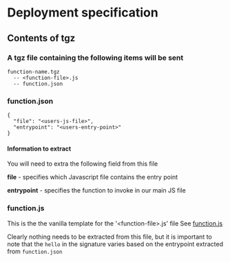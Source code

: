 # Deployment specification

## Contents of tgz
### A tgz file containing the following items will be sent

	function-name.tgz
	  -- <function-file>.js
      -- function.json


### function.json
	{
	  "file": "<users-js-file>",
	  "entrypoint": "<users-entry-point>"
	}
#### Information to extract
You will need to extra the following field from this file

**file** - specifies which Javascript file contains the entry point

**entrypoint** - specifies the function to invoke in our main JS file

### function.js
This is the the vanilla template for the '<function-file\>.js' file
See [function.js](sdk/init/functionTemplates/nodejs/function.js)

Clearly nothing needs to be extracted from this file, but it is important to note that the `hello` in the signature varies based on the entrypoint extracted from `function.json`

